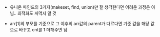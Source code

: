 - 유니온 파인드의 3가지(makeset, find, union)만 잘 생각한다면 어려운 과정은 아님.. 최적화도 까먹지 말 것

- arr[1]의 부모를 기준으로 그 이후의 arr값의 parent가 다르다면 기준 값을 해당 값으로 바꾸고 cnt를 1 더해주면 됨